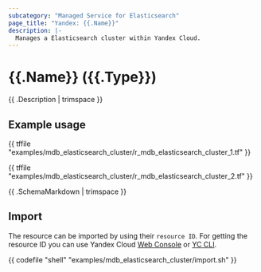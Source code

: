 ```yaml
---
subcategory: "Managed Service for Elasticsearch"
page_title: "Yandex: {{.Name}}"
description: |-
  Manages a Elasticsearch cluster within Yandex Cloud.
---
```


# {{.Name}} ({{.Type}})

{{ .Description | trimspace }}

## Example usage

{{ tffile "examples/mdb_elasticsearch_cluster/r_mdb_elasticsearch_cluster_1.tf" }}

{{ tffile "examples/mdb_elasticsearch_cluster/r_mdb_elasticsearch_cluster_2.tf" }}

{{ .SchemaMarkdown | trimspace }}

## Import

The resource can be imported by using their `resource ID`. For getting the resource ID you can use Yandex Cloud [Web Console](https://console.yandex.cloud) or [YC CLI](https://yandex.cloud/docs/cli/quickstart).

{{ codefile "shell" "examples/mdb_elasticsearch_cluster/import.sh" }}
